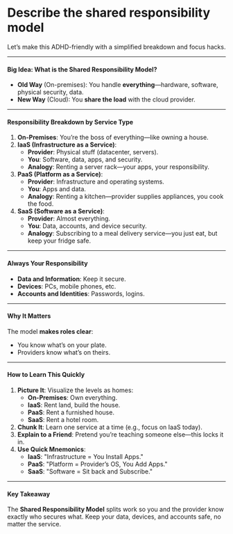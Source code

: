 # Describe the shared responsibility model

Let’s make this ADHD-friendly with a simplified breakdown and focus hacks.

***

#### **Big Idea: What is the Shared Responsibility Model?**

* **Old Way** (On-premises): You handle **everything**—hardware, software, physical security, data.
* **New Way** (Cloud): You **share the load** with the cloud provider.

***

#### **Responsibility Breakdown by Service Type**

1. **On-Premises**: You’re the boss of everything—like owning a house.
2. **IaaS (Infrastructure as a Service)**:
   * **Provider**: Physical stuff (datacenter, servers).
   * **You**: Software, data, apps, and security.
   * **Analogy**: Renting a server rack—your apps, your responsibility.
3. **PaaS (Platform as a Service)**:
   * **Provider**: Infrastructure and operating systems.
   * **You**: Apps and data.
   * **Analogy**: Renting a kitchen—provider supplies appliances, you cook the food.
4. **SaaS (Software as a Service)**:
   * **Provider**: Almost everything.
   * **You**: Data, accounts, and device security.
   * **Analogy**: Subscribing to a meal delivery service—you just eat, but keep your fridge safe.

***

#### **Always Your Responsibility**

* **Data and Information**: Keep it secure.
* **Devices**: PCs, mobile phones, etc.
* **Accounts and Identities**: Passwords, logins.

***

#### **Why It Matters**

The model **makes roles clear**:

* You know what’s on your plate.
* Providers know what’s on theirs.

***

#### **How to Learn This Quickly**

1. **Picture It**: Visualize the levels as homes:
   * **On-Premises**: Own everything.
   * **IaaS**: Rent land, build the house.
   * **PaaS**: Rent a furnished house.
   * **SaaS**: Rent a hotel room.
2. **Chunk It**: Learn one service at a time (e.g., focus on IaaS today).
3. **Explain to a Friend**: Pretend you’re teaching someone else—this locks it in.
4. **Use Quick Mnemonics**:
   * **IaaS**: "Infrastructure = You Install Apps."
   * **PaaS**: "Platform = Provider’s OS, You Add Apps."
   * **SaaS**: "Software = Sit back and Subscribe."

***

#### **Key Takeaway**

The **Shared Responsibility Model** splits work so you and the provider know exactly who secures what. Keep your data, devices, and accounts safe, no matter the service.
